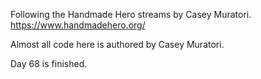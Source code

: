Following the Handmade Hero streams by Casey Muratori. https://www.handmadehero.org/

Almost all code here is authored by Casey Muratori.

Day 68 is finished.
